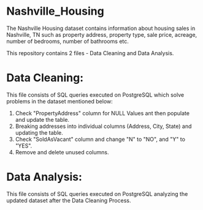 # Nashville_Housing
The Nashville Housing dataset contains information about housing sales in Nashville, TN such as property address, property type, sale price, acreage, number of bedrooms, number of bathrooms etc.

This repository contains 2 files - Data Cleaning and Data Analysis.

# Data Cleaning:
This file consists of SQL queries executed on PostgreSQL which solve problems in the dataset mentioned below:
1. Check "PropertyAddress" column for NULL Values ant then populate and update the table.
2. Breaking addresses into individual columns (Address, City, State) and updating the table.
3. Check "SoldAsVacant" column and change "N" to "NO", and "Y" to "YES".
4. Remove and delete unused columns.

# Data Analysis:
This file consists of SQL queries executed on PostgreSQL analyzing the updated dataset after the Data Cleaning Process.
